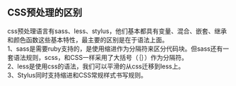 ## CSS预处理的区别
css预处理语言有sass、less、stylus，他们基本都具有变量、混合、嵌套、继承和颜色函数这些基本特性，最主要的区别是在于语法上面。  
1、sass是需要ruby支持的，是使用缩进作为分隔符来区分代码块。但sass还有一套语法规则，scss，和CSS一样采用了大括号（｛｝）作为分隔符。  
2、less是使用css的语法，我们可以平滑的从css迁移到less上。  
3、Stylus同时支持缩进和CSS常规样式书写规则。  
